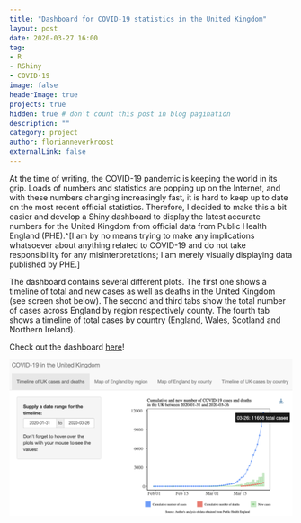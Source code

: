 ```yaml
---
title: "Dashboard for COVID-19 statistics in the United Kingdom"
layout: post
date: 2020-03-27 16:00
tag: 
- R
- RShiny
- COVID-19
image: false
headerImage: true
projects: true
hidden: true # don't count this post in blog pagination
description: ""
category: project
author: florianneverkroost
externalLink: false
---
```


At the time of writing, the COVID-19 pandemic is keeping the world in its grip. 
Loads of numbers and statistics are popping up on the Internet, and with these numbers changing increasingly fast, 
it is hard to keep up to date on the most recent official statistics. Therefore, I decided to make this a bit easier and 
develop a Shiny dashboard to display the latest accurate numbers for the United Kingdom from official data from Public Health England (PHE).^[I am by no means trying to make any implications whatsoever about anything related to COVID-19 and do not take responsibility for any misinterpretations; I am merely visually displaying data published by PHE.]

The dashboard contains several different plots. The first one shows a timeline of total and new cases as well as deaths in the 
United Kingdom (see screen shot below). The second and third tabs show the total number of cases across England by region respectively county. The fourth tab shows a timeline of total cases by country (England, Wales, Scotland and Northern Ireland). 

Check out the dashboard [here](https://fverkroost.shinyapps.io/COVID19intheUnitedKingdom/)!

![](https://github.com/fverkroost/fverkroost.github.io/blob/master/assets/images/screenshot-covid-19-dashboard.png)


